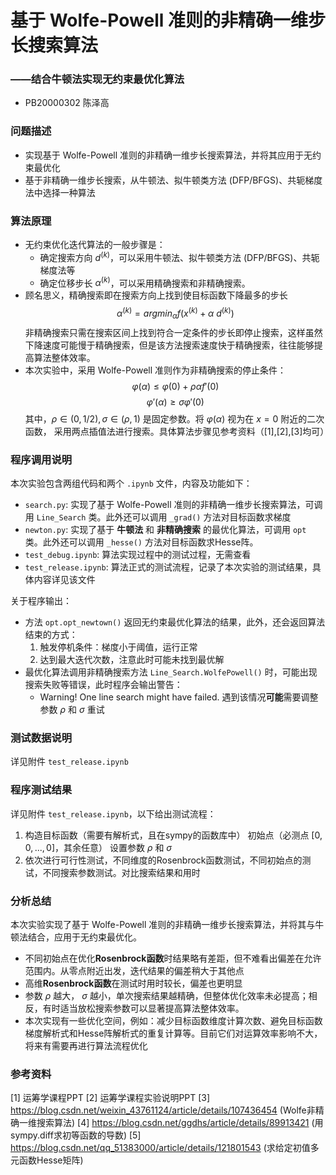 # 基于 Wolfe-Powell 准则的非精确一维步长搜索算法
### ——结合牛顿法实现无约束最优化算法
* PB20000302 陈泽高

### 问题描述
* 实现基于 Wolfe-Powell 准则的非精确一维步长搜索算法，并将其应用于无约束最优化
* 基于非精确一维步长搜索，从牛顿法、拟牛顿类方法 (DFP/BFGS)、共轭梯度法中选择一种算法

### 算法原理
* 无约束优化迭代算法的一般步骤是：
    * 确定搜索方向 $d^{(k)}$，可以采用牛顿法、拟牛顿类方法 (DFP/BFGS)、共轭梯度法等
    * 确定位移步长 $\alpha^{(k)}$，可以采用精确搜索和非精确搜索。
* 顾名思义，精确搜索即在搜索方向上找到使目标函数下降最多的步长 $$\alpha^{(k)} = argmin_{\alpha} f(x^{(k)} + \alpha \ d^{(k)})$$ 非精确搜索只需在搜索区间上找到符合一定条件的步长即停止搜索，这样虽然下降速度可能慢于精确搜索，但是该方法搜索速度快于精确搜索，往往能够提高算法整体效率。
* 本次实验中，采用 Wolfe-Powell 准则作为非精确搜索的停止条件： $$\varphi(\alpha) \le \varphi(0) + \rho \alpha f'(0) $$ $$\varphi'(\alpha) \ge \sigma \varphi'(0)$$ 其中，$\rho \in (0,1/2), \sigma \in (\rho, 1)$ 是固定参数。将 $\varphi(\alpha)$ 视为在 $x=0$ 附近的二次函数， 采用两点插值法进行搜索。具体算法步骤见参考资料（[1],[2],[3]均可）

### 程序调用说明
本次实验包含两组代码和两个 ```.ipynb``` 文件，内容及功能如下：
* ```search.py```: 实现了基于 Wolfe-Powell 准则的非精确一维步长搜索算法，可调用 ```Line_Search``` 类。此外还可以调用 ```_grad()``` 方法对目标函数求梯度
* ```newton.py```: 实现了基于 **牛顿法** 和 **非精确搜索** 的最优化算法，可调用 ```opt``` 类。此外还可以调用 ```_hesse()``` 方法对目标函数求Hesse阵。
* ```test_debug.ipynb```: 算法实现过程中的测试过程，无需查看
* ```test_release.ipynb```: 算法正式的测试流程，记录了本次实验的测试结果，具体内容详见该文件

关于程序输出：
* 方法 ```opt.opt_newtown()``` 返回无约束最优化算法的结果，此外，还会返回算法结束的方式：
    1. 触发停机条件：梯度小于阈值，运行正常
    2. 达到最大迭代次数，注意此时可能未找到最优解
* 最优化算法调用非精确搜索方法 ```Line_Search.WolfePowell()``` 时，可能出现搜索失败等错误，此时程序会输出警告：
    * Warning! One line search might have failed.
遇到该情况**可能**需要调整参数 $\rho$ 和 $\sigma$ 重试

### 测试数据说明
详见附件 ```test_release.ipynb```

### 程序测试结果
详见附件 ```test_release.ipynb```，以下给出测试流程：
1. 构造目标函数（需要有解析式，且在sympy的函数库中）
初始点（必测点 $[0,0,...,0]$，其余任意）
设置参数 $\rho$ 和 $\sigma$ 
2. 依次进行可行性测试，不同维度的Rosenbrock函数测试，不同初始点的测试，不同搜索参数测试。对比搜索结果和用时

### 分析总结
本次实验实现了基于 Wolfe-Powell 准则的非精确一维步长搜索算法，并将其与牛顿法结合，应用于无约束最优化。
* 不同初始点在优化**Rosenbrock函数**时结果略有差距，但不难看出偏差在允许范围内。从零点附近出发，迭代结果的偏差稍大于其他点
* 高维**Rosenbrock函数**在测试时用时较长，偏差也更明显
* 参数 $\rho$ 越大， $\sigma$ 越小，单次搜索结果越精确，但整体优化效率未必提高；相反，有时适当放松搜索参数可以显著提高算法整体效率。
* 本次实现有一些优化空间，例如：减少目标函数维度计算次数、避免目标函数梯度解析式和Hesse阵解析式的重复计算等。目前它们对运算效率影响不大，将来有需要再进行算法流程优化

### 参考资料
 [1] 运筹学课程PPT
 [2] 运筹学课程实验说明PPT
 [3] https://blog.csdn.net/weixin_43761124/article/details/107436454
 (Wolfe非精确一维搜索算法)
 [4] https://blog.csdn.net/ggdhs/article/details/89913421
 (用sympy.diff求初等函数的导数)
 [5] https://blog.csdn.net/qq_51383000/article/details/121801543
 (求给定初值多元函数Hesse矩阵)